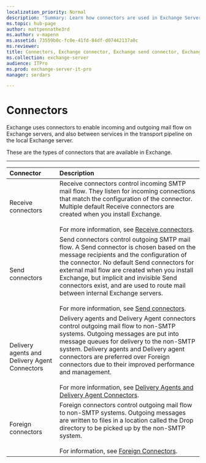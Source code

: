 ```yaml
---
localization_priority: Normal
description: 'Summary: Learn how connectors are used in Exchange Server 2016 or Exchange Server 2019 for incoming and outgoing mail flow in your organization.'
ms.topic: hub-page
author: mattpennathe3rd
ms.author: v-mapenn
ms.assetid: 73559b0c-fc0e-41fd-84df-d07442137a0c
ms.reviewer:
title: Connectors, Exchange connector, Exchange send connector, Exchange receive connector
ms.collection: exchange-server
audience: ITPro
ms.prod: exchange-server-it-pro
manager: serdars

---
```


# Connectors

Exchange uses connectors to enable incoming and outgoing mail flow on Exchange servers, and also between services in the transport pipeline on the local Exchange server.

These are the types of connectors that are available in Exchange.

****

|**Connector**|**Description**|
|:-----|:-----|
|Receive connectors|Receive connectors control incoming SMTP mail flow. They listen for incoming connections that match the configuration of the connector. Multiple default Receive connectors are created when you install Exchange. <br/><br/> For more information, see [Receive connectors](receive-connectors.md).|
|Send connectors|Send connectors control outgoing SMTP mail flow. A Send connector is chosen based on the message recipients and the configuration of the connector. No default Send connectors for external mail flow are created when you install Exchange, but implicit and invisible Send connectors exist, and are used to route mail between internal Exchange servers. <br/><br/> For more information, see [Send connectors](send-connectors.md).|
|Delivery agents and Delivery Agent Connectors|Delivery agents and Delivery Agent connectors control outgoing mail flow to non-SMTP systems. Outgoing messages are put into message queues for delivery to the non-SMTP system. Delivery agents and Delivery agent connectors are preferred over Foreign connectors due to their improved performance and management. <br/><br/> For more information, see [Delivery Agents and Delivery Agent Connectors](https://docs.microsoft.com/exchange/delivery-agents-and-delivery-agent-connectors-exchange-2013-help).|
|Foreign connectors|Foreign connectors control outgoing mail flow to non-SMTP systems. Outgoing messages are written to files in a location called the Drop directory to be picked up by the non-SMTP system. <br/><br/> For information, see [Foreign Connectors](https://docs.microsoft.com/exchange/foreign-connectors-exchange-2013-help).|
